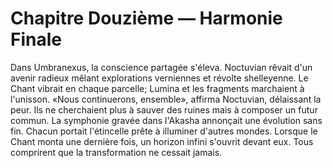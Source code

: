 #  Chapitre Douzième — Harmonie Finale
Dans Umbranexus, la conscience partagée s'éleva. Noctuvian rêvait d'un avenir radieux mêlant explorations verniennes et révolte shelleyenne.
Le Chant vibrait en chaque parcelle; Lumina et les fragments marchaient à l'unisson.
«Nous continuerons, ensemble», affirma Noctuvian, délaissant la peur.
Ils ne cherchaient plus à sauver des ruines mais à composer un futur commun.
La symphonie gravée dans l'Akasha annonçait une évolution sans fin.
Chacun portait l'étincelle prête à illuminer d'autres mondes.
Lorsque le Chant monta une dernière fois, un horizon infini s'ouvrit devant eux.
Tous comprirent que la transformation ne cessait jamais.

